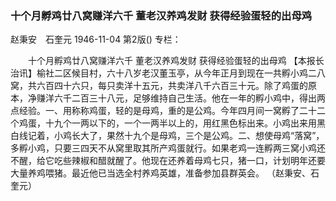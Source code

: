 ### 十个月孵鸡廿八窝赚洋六千  董老汉养鸡发财  获得经验蛋轻的出母鸡
赵秉安　石奎元
1946-11-04
第2版()
专栏：

　　十个月孵鸡廿八窝赚洋六千
    董老汉养鸡发财
    获得经验蛋轻的出母鸡
    【本报长治讯】榆社二区候目村，六十八岁老汉董玉亭，从今年正月到现在一共孵小鸡二八窝，共六百四十六只，每只卖洋十五元，共卖洋八千六百三十元。除了鸡蛋的原本，净赚洋六千二百三十八元，足够维持自己生活。他在一年的孵小鸡中，得出两点经验。一、用称称鸡蛋，轻的是母鸡，重的是公鸡。今年四月间一窝孵了二十二个鸡蛋，十九个一两以下的，一个一两半以上的，用红黑色标出来。小鸡出来用黑白线记着，小鸡长大了，果然十九个是母鸡，三个是公鸡。二、想使母鸡“落窝”，多孵小鸡，只要三四天不从窝里取其所产鸡蛋就行。如果老鸡一连孵两三窝小鸡还不醒，给它吃些辣椒和醋就醒了。他现在还养着母鸡七只，猪一口，计划明年还要大量养鸡喂猪。最近他已当选全村养鸡英雄，准备参加县群英会。  （赵秉安、石奎元）
